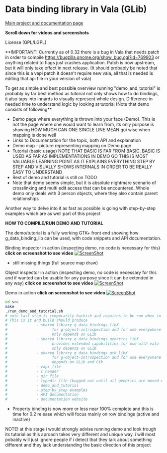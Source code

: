 # Data binding library in Vala (GLib)

[Main project and documentation page](https://therebedragons101.github.io/g_data_binding_lib/)

**Scroll down for videos and screenshots**

License (GPL/LGPL)

**IMPORTANT!
Currently as of 0.32 there is a bug in Vala that needs patch in order to compile
https://bugzilla.gnome.org/show_bug.cgi?id=769903 or anything related to flags
just crashes application. Patch is now upstream, but it will only take effect in
next release. (It should probably be noted that since this is a vapi patch it
doesn't require new vala, all that is needed is editing that api file in your
version of vala)

To get as simple and best possible overview running "demo_and_tutorial" is
probably by far best method as tutorial not only shows how to do bindings,
it also taps into innards to visually represent whole design. Difference in
needed time to understand logic by looking at tutorial (Note that demo
consists of following**
- Demo page where everything is thrown into your face (Demo). This is 
  not the page where one would want to learn from, its only purpose is 
  showing HOW MUCH CAN ONE SINGLE LINE MEAN gui wise when mapping is done
  well
- Links to Documentation for the topic, both API and explanation
- Demo map - picture representing mapping on Demo page
- Tutorial (basic usage)
       NOTE THAT BASIC IS FAR FROM BASIC. BASIC IS USED AS FAR AS IMPLEMENTATIONS
       IN DEMO GO THIS IS MOST VALUABLE LEARNING POINT AS IT EXPLAINS EVERYTHING
       STEP BY STEP AND VISUALLY SHOWS INTERNALS IN ORDER TO BE REALLY EASY TO
       UNDERSTAND
- Rest of demo and tutorial is still on TODO
- Note that demo seems simple, but it is absolute nightmare scenario of
  crosslinking and multi edit access that can be encountered. Whole demo only
  deals with 3 person objects, where they also contain parent relationships

Another way to delve into it as fast as possible is going with step-by-step
examples which are as well part of this project

**HOW TO COMPILE/RUN DEMO AND TUTORIAL**

The demo/tutorial is a fully working GTK+ front end showing how g_data_binding_lib can be used, with code snippets and API documentation.

Binding inspector in action (inspecting demo, no code is necessary for this)
**click on screenshot to see video**
[![ScreenShot](https://github.com/therebedragons101/g_data_binding_lib/blob/master/src/demos/demo_and_tutorial/inspector-screenshot.png)](https://youtu.be/ua8IgmbfRqA)
- still missing things (full source map draw)

Object inspector in action (inspecting demo, no code is necessary for this and if wanted can be usable for any purpose since it can be extended in any way)
**click on screenshot to see video**
[![ScreenShot](https://github.com/therebedragons101/g_data_binding_lib/blob/master/src/demos/demo_and_tutorial/object-inspector-screenshot.png)](https://youtu.be/d9vSbwbvdBI)

Demo in action
**click on screenshot to see video**
[![ScreenShot](https://github.com/therebedragons101/g_data_binding_lib/blob/master/src/demos/demo_and_tutorial/screenshot.png)](https://youtu.be/wh50UUniBk0)

```bash
cd src
make
./run_demo_and_tutorial.sh
# note last step is temporarily hackish and requires to be run when in src
# This is it and build should produce
#             - shared library g_data_bindings_libX 
#                    for g-object-introspection and for use everywhere
#                    only depends on GLib
#             - shared library g_data_bindings_generics_libX 
#                    provides extended capabilities for use with vala
#                    only depends on GLib
#             - shared library g_data_bindings_gtk_libX
#                    for g-object-introspection and for use everywhere
#                    depends on GLib and Gtk
#             - vapi file
#             - c header
#             - gir file
#             - typedir file (bugged out until all generics are moved out)
#             - demo_and_tutorial
#             - step_by_step examples
#             - API documentation
#             - documentation website
```

- Property binding is now more or less near 100% complete and this is time for
  0.2 release which will focus mainly on row bindings (active and inactive)

NOTE! at this stage i would strongly advise running demo and look trough its
tutorial as this aproach takes very different and unique way.
i will most pobably will just ignore people if i detect that they talk about
something different and they lack understanding the basic direction of this
project
